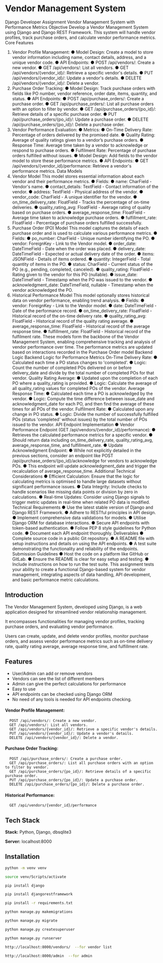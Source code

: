 
# Vendor Management System

Django Developer Assignment
Vendor Management System with Performance Metrics
Objective
Develop a Vendor Management System using Django and Django REST Framework. This
system will handle vendor profiles, track purchase orders, and calculate vendor performance
metrics.
Core Features
1. Vendor Profile Management:
● Model Design: Create a model to store vendor information including name, contact
details, address, and a unique vendor code.
● API Endpoints:
● POST /api/vendors/: Create a new vendor.
● GET /api/vendors/: List all vendors.
● GET /api/vendors/{vendor_id}/: Retrieve a specific vendor's details.
● PUT /api/vendors/{vendor_id}/: Update a vendor's details.
● DELETE /api/vendors/{vendor_id}/: Delete a vendor.
2. Purchase Order Tracking:
● Model Design: Track purchase orders with fields like PO number, vendor reference,
order date, items, quantity, and status.
● API Endpoints:
● POST /api/purchase_orders/: Create a purchase order.
● GET /api/purchase_orders/: List all purchase orders with an option to filter by
vendor.
● GET /api/purchase_orders/{po_id}/: Retrieve details of a specific purchase order.
● PUT /api/purchase_orders/{po_id}/: Update a purchase order.
● DELETE /api/purchase_orders/{po_id}/: Delete a purchase order.
3. Vendor Performance Evaluation:
● Metrics:
● On-Time Delivery Rate: Percentage of orders delivered by the promised date.
● Quality Rating: Average of quality ratings given to a vendor’s purchase orders.
● Response Time: Average time taken by a vendor to acknowledge or respond to
purchase orders.
● Fulfilment Rate: Percentage of purchase orders fulfilled without issues.
● Model Design: Add fields to the vendor model to store these performance metrics.
● API Endpoints:
● GET /api/vendors/{vendor_id}/performance: Retrieve a vendor's performance
metrics.
Data Models
1. Vendor Model
This model stores essential information about each vendor and their performance metrics.
● Fields:
● name: CharField - Vendor's name.
● contact_details: TextField - Contact information of the vendor.
● address: TextField - Physical address of the vendor.
● vendor_code: CharField - A unique identifier for the vendor.
● on_time_delivery_rate: FloatField - Tracks the percentage of on-time deliveries.
● quality_rating_avg: FloatField - Average rating of quality based on purchase
orders.
● average_response_time: FloatField - Average time taken to acknowledge
purchase orders.
● fulfillment_rate: FloatField - Percentage of purchase orders fulfilled successfully.
2. Purchase Order (PO) Model
This model captures the details of each purchase order and is used to calculate various
performance metrics.
● Fields:
● po_number: CharField - Unique number identifying the PO.
● vendor: ForeignKey - Link to the Vendor model.
● order_date: DateTimeField - Date when the order was placed.
● delivery_date: DateTimeField - Expected or actual delivery date of the order.
● items: JSONField - Details of items ordered.
● quantity: IntegerField - Total quantity of items in the PO.
● status: CharField - Current status of the PO (e.g., pending, completed, canceled).
● quality_rating: FloatField - Rating given to the vendor for this PO (nullable).
● issue_date: DateTimeField - Timestamp when the PO was issued to the vendor.
● acknowledgment_date: DateTimeField, nullable - Timestamp when the vendor
acknowledged the PO.
3. Historical Performance Model
This model optionally stores historical data on vendor performance, enabling trend analysis.
● Fields:
● vendor: ForeignKey - Link to the Vendor model.
● date: DateTimeField - Date of the performance record.
● on_time_delivery_rate: FloatField - Historical record of the on-time delivery rate.
● quality_rating_avg: FloatField - Historical record of the quality rating average.
● average_response_time: FloatField - Historical record of the average response
time.
● fulfillment_rate: FloatField - Historical record of the fulfilment rate.
These models form the backbone of the Vendor Management System, enabling
comprehensive tracking and analysis of vendor performance over time. The performance
metrics are updated based on interactions recorded in the Purchase Order model
Backend Logic
Backend Logic for Performance Metrics
On-Time Delivery Rate:
● Calculated each time a PO status changes to 'completed'.
● Logic: Count the number of completed POs delivered on or before
delivery_date and divide by the total number of completed POs for that vendor.
Quality Rating Average:
● Updated upon the completion of each PO where a quality_rating is provided.
● Logic: Calculate the average of all quality_rating values for completed POs of
the vendor.
Average Response Time:
● Calculated each time a PO is acknowledged by the vendor.
● Logic: Compute the time difference between issue_date and
acknowledgment_date for each PO, and then find the average of these times
for all POs of the vendor.
Fulfilment Rate:
● Calculated upon any change in PO status.
● Logic: Divide the number of successfully fulfilled POs (status 'completed'
without issues) by the total number of POs issued to the vendor.
API Endpoint Implementation
● Vendor Performance Endpoint (GET /api/vendors/{vendor_id}/performance):
● Retrieves the calculated performance metrics for a specific vendor.
● Should return data including on_time_delivery_rate, quality_rating_avg,
average_response_time, and fulfillment_rate.
● Update Acknowledgment Endpoint:
● While not explicitly detailed in the previous sections, consider an endpoint like
POST /api/purchase_orders/{po_id}/acknowledge for vendors to acknowledge
POs.
● This endpoint will update acknowledgment_date and trigger the recalculation
of average_response_time.
Additional Technical Considerations
● Efficient Calculation: Ensure that the logic for calculating metrics is optimised to
handle large datasets without significant performance issues.
● Data Integrity: Include checks to handle scenarios like missing data points or division
by zero in calculations.
● Real-time Updates: Consider using Django signals to trigger metric updates in
real-time when related PO data is modified.
Technical Requirements
● Use the latest stable version of Django and Django REST Framework.
● Adhere to RESTful principles in API design.
● Implement comprehensive data validations for models.
● Utilise Django ORM for database interactions.
● Secure API endpoints with token-based authentication.
● Follow PEP 8 style guidelines for Python code.
● Document each API endpoint thoroughly.
Deliverables
● Complete source code in a public Git repository.
● A README file with setup instructions and details on using the API endpoints.
● A test suite demonstrating the functionality and reliability of the endpoints.
Submission Guidelines
● Host the code on a platform like GitHub or GitLab.
● Ensure the README is clear for easy setup and testing.
● Include instructions on how to run the test suite.
This assignment tests your ability to create a functional Django-based system for vendor
management, integrating aspects of data handling, API development, and basic performance
metric calculations.

## Introduction

The Vendor Management System, developed using Django, is a web application designed for streamlined vendor relationship management. 

It encompasses functionalities for managing vendor profiles, tracking purchase orders, and evaluating vendor performance. 

Users can create, update, and delete vendor profiles, monitor purchase orders, and assess vendor performance metrics such as on-time delivery rate, quality rating average, average response time, and fulfillment rate. 


## Features

- User/Admin can add or remove vendors 
- Vendors can see the list of different members
- Admin can give the perfect calculations for performance
- Easy to use
- API endpoints can be checked using Django ORM
- No need of any tools is needed for API endpoints checking.




#### Vendor Profile Management:

```http
  POST /api/vendors/: Create a new vendor.
  GET /api/vendors/: List all vendors.
  GET /api/vendors/{vendor_id}/: Retrieve a specific vendor's details.
  PUT /api/vendors/{vendor_id}/: Update a vendor's details.
  DELETE /api/vendors/{vendor_id}/: Delete a vendor.
```


#### Purchase Order Tracking:

```http
  POST /api/purchase_orders/: Create a purchase order.
  GET /api/purchase_orders/: List all purchase orders with an option to filter by vendor.
  GET /api/purchase_orders/{po_id}/: Retrieve details of a specific purchase order.
  PUT /api/purchase_orders/{po_id}/: Update a purchase order.
  DELETE /api/purchase_orders/{po_id}/: Delete a purchase order.
```


#### Historical Performance:

```http
  GET /api/vendors/{vendor_id}/performance
```

## Tech Stack

**Stack:** Python, Django, dbsqlite3

**Server:** localhost:8000


## Installation

```bash
python -m venv venv

source venv/Scripts/activate

pip install django

pip install djangorestframework

pip install -r requirements.txt

python manage.py makemigrations 

python manage.py migrate

python manage.py createsuperuser 

python manage.py runserver

http://localhost:8000/vendors/  --for vendor list

http://localhost:8000/admin  --for admin
```



